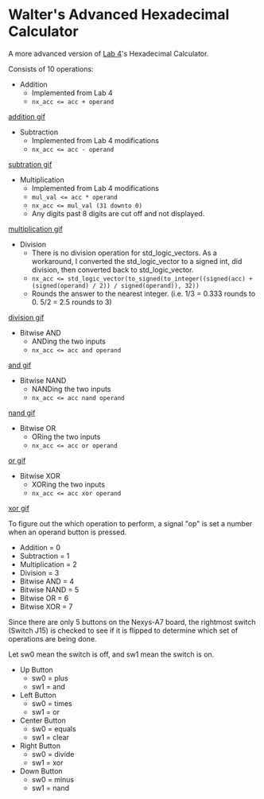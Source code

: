 # Walter's Advanced Hexadecimal Calculator

A more advanced version of [Lab 4](../lab4/hexcalc)'s Hexadecimal Calculator.

Consists of 10 operations:
- Addition
  - Implemented from Lab 4
  - `nx_acc <= acc + operand`

[addition gif](./videos/addition.gif)

- Subtraction
  - Implemented from Lab 4 modifications
  - `nx_acc <= acc - operand`

[subtration gif](./videos/subtraction.gif)

- Multiplication
  - Implemented from Lab 4 modifications
  - `mul_val <= acc * operand`
  - `nx_acc <= mul_val (31 downto 0)`
  - Any digits past 8 digits are cut off and not displayed.

[multiplication gif](./videos/multiplication.gif)

- Division
  - There is no division operation for std_logic_vectors. As a workaround, I converted the std_logic_vector to a signed int, did division, then converted back to std_logic_vector.
  - `nx_acc <= std_logic_vector(to_signed(to_integer((signed(acc) + (signed(operand) / 2)) / signed(operand)), 32))`
  - Rounds the answer to the nearest integer. (i.e. 1/3 = 0.333 rounds to 0. 5/2 = 2.5 rounds to 3)

[division gif](./videos/division.gif)

- Bitwise AND
  - ANDing the two inputs
  - `nx_acc <= acc and operand`

[and gif](./videos/and.gif)

- Bitwise NAND
  - NANDing the two inputs
  - `nx_acc <= acc nand operand`

[nand gif](./videos/nand.gif)

- Bitwise OR
  - ORing the two inputs
  - `nx_acc <= acc or operand`

[or gif](./videos/or.gif)

- Bitwise XOR
  - XORing the two inputs
  - `nx_acc <= acc xor operand`

[xor gif](./videos/xor.gif)

To figure out the which operation to perform, a signal "op" is set a number when an operand button is pressed.
- Addition = 0
- Subtraction = 1
- Multiplication = 2
- Division = 3
- Bitwise AND = 4
- Bitwise NAND = 5
- Bitwise OR = 6
- Bitwise XOR = 7

Since there are only 5 buttons on the Nexys-A7 board, the rightmost switch (Switch J15) is checked to see if it is flipped to determine which set of operations are being done.

Let sw0 mean the switch is off, and sw1 mean the switch is on.
- Up Button
  - sw0 = plus
  - sw1 = and
- Left Button
  - sw0 = times
  - sw1 = or
- Center Button
  - sw0 = equals
  - sw1 = clear
- Right Button
  - sw0 = divide
  - sw1 = xor
- Down Button
  - sw0 = minus
  - sw1 = nand
